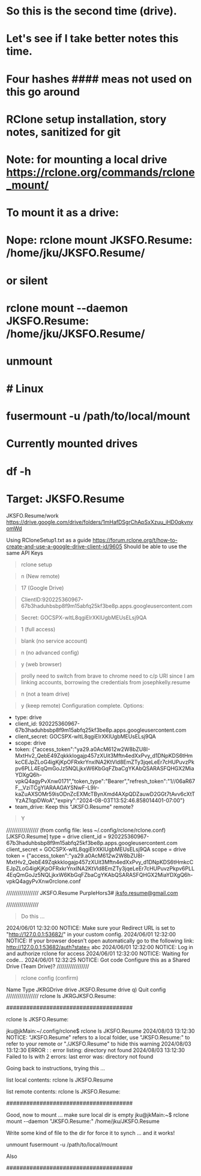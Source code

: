 # So this is the second time (drive).
# Let's see if I take better notes this time.
# Four hashes #### meas not used on this go around

# RClone setup installation, story notes, sanitized for git

# Note: for mounting a local drive https://rclone.org/commands/rclone_mount/

#     To mount it as a drive:
#         Nope: rclone mount JKSFO.Resume: /home/jku/JKSFO.Resume/
#     or silent
#         rclone mount --daemon JKSFO.Resume: /home/jku/JKSFO.Resume/
#     unmount
#         # Linux
#         fusermount -u /path/to/local/mount
#
# Currently mounted drives
#   df -h
#
# Target: JKSFO.Resume

JKSFO.Resume/work
https://drive.google.com/drive/folders/1mHafDSgrChApSxXzuu_iHD0qkvnyomWd

Using RCloneSetup1.txt as a guide
https://forum.rclone.org/t/how-to-create-and-use-a-google-drive-client-id/9605
Should be able to use the same API Keys

> rclone setup

> n (New remote)

> 17 (Google Drive)

>   ClientID:920225360967-67b3haduhbsbp8f9m15abfq25kf3be8p.apps.googleusercontent.com

>   Secret: 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

> 1 (full access)

> blank (no service account)

> n (no advanced config)

> y (web browser)

  > prolly need to switch from brave to chrome
  > need to c/p URI since I am linking accounts, borrowing the credentials from
  josephkelly.resume

> n (not a team drive)

> y (keep remote)
Configuration complete.
Options:
- type: drive
- client_id: 920225360967-67b3haduhbsbp8f9m15abfq25kf3be8p.apps.googleusercontent.com
- client_secret: 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
- scope: drive
- token: {"access_token":"ya29.a0AcM612w2W8bZU8I-MxtHv2_QebE49ZqkkkIogajp457zXUit3Mftn4edXxPvy_d1DNpKDS6tHmkcCEJpZLoG4igKjKpOFRxkrYnxINA2KtVld8EmZTy3jqeLeEr7cHUPuvzPkpv6PLL4EqQmGoJz5NQLjkxW6KbGqFZbaCgYKAbQSARASFQHGX2MiaYDXgQ6h-vpkQ4agyPvXnw0171","token_type":"Bearer","refresh_token":"1//06aR67F__VziTCgYIARAAGAYSNwF-L9Ir-kaZuAXSOMr59isODnZcEXMcTBynXmd4AXpQDZauwD2GGt7tAvv6cXtTYzAZ1qpDWoA","expiry":"2024-08-03T13:52:46.858014401-07:00"}
- team_drive:
Keep this "JKSFO.Resume" remote?

> Y

/////////////////
(from config file: less ~/.config/rclone/rclone.conf)
[JKSFO.Resume]
type = drive
client_id = 920225360967-67b3haduhbsbp8f9m15abfq25kf3be8p.apps.googleusercontent.com
client_secret = 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
scope = drive
token = {"access_token":"ya29.a0AcM612w2W8bZU8I-MxtHv2_QebE49ZqkkkIogajp457zXUit3Mftn4edXxPvy_d1DNpKDS6tHmkcCEJpZLoG4igKjKpOFRxkrYnxINA2KtVld8EmZTy3jqeLeEr7cHUPuvzPkpv6PLL4EqQmGoJz5NQLjkxW6KbGqFZbaCgYKAbQSARASFQHGX2MiaYDXgQ6h-vpkQ4agyPvXnw0rclone.conf

/////////////////
JKSFO.Resume
	PurpleHors3#
	jksfo.resume@gmail.com

/////////////////
> Do this ...

2024/06/01 12:32:00 NOTICE: Make sure your Redirect URL is set to "http://127.0.0.1:53682/" in your custom config.
2024/06/01 12:32:00 NOTICE: If your browser doesn't open automatically go to the following link: http://127.0.0.1:53682/auth?state= abc
2024/06/01 12:32:00 NOTICE: Log in and authorize rclone for access
2024/06/01 12:32:00 NOTICE: Waiting for code...
2024/06/01 12:32:25 NOTICE: Got code
Configure this as a Shared Drive (Team Drive)?
/////////////////
> rclone config (confirm)

Name                 Type
JKRGDrive            drive
JKSFO.Resume         drive
q) Quit config
/////////////////
rclone ls JKRGJKSFO.Resume:

######################################

rclone ls JKSFO.Resume:

jku@jkMain:~/.config/rclone$ rclone ls JKSFO.Resume
2024/08/03 13:12:30 NOTICE: "JKSFO.Resume" refers to a local folder, use "JKSFO.Resume:" to refer to your remote or "./JKSFO.Resume" to hide this warning
2024/08/03 13:12:30 ERROR : : error listing: directory not found
2024/08/03 13:12:30 Failed to ls with 2 errors: last error was: directory not found

Going back to instructions, trying this ...

list local contents:
 rclone ls JKSFO.Resume

list remote contents:
 rclone ls JKSFO.Resume:

######################################

Good, now to mount ... make sure local dir is empty
  jku@jkMain:~$ rclone mount --daemon "JKSFO.Resume:" /home/jku/JKSFO.Resume

Write some kind of file to the dir for force it to synch ... and it works!

unmount
    fusermount -u /path/to/local/mount

Also

######################################


